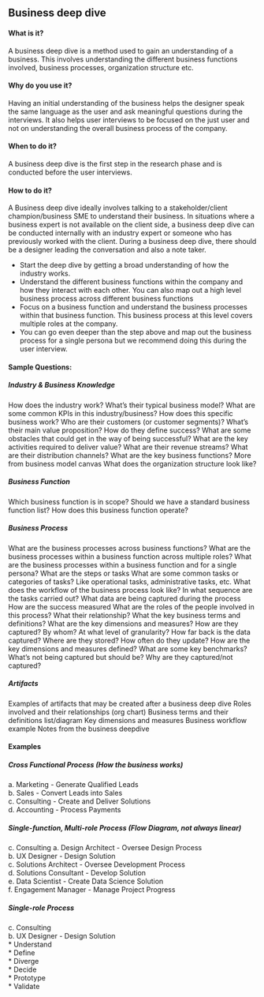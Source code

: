 ## Business deep dive

#### What is it?
A business deep dive is a method used to gain an understanding of a business. This involves understanding the different business functions involved, business processes, organization structure etc.

#### Why do you use it?
Having an initial understanding of the business helps the designer speak the same language as the user and ask meaningful questions during the interviews.  It also helps user interviews to be focused on the just user and not on understanding the overall business process of the company. 

#### When to do it?
A business deep dive is the first step in the research phase and is conducted before the user interviews. 

#### How to do it?
A Business deep dive ideally involves talking to a stakeholder/client champion/business SME to understand their business. In situations where a business expert is not available on the client side, a business deep dive can be conducted internally with an industry expert or someone who has previously worked with the client.
During a business deep dive, there should be a designer leading the conversation and also a note taker. 
* Start the deep dive by getting a broad understanding of how the industry works.
* Understand the different business functions within the company and how they interact with each other. You can also map out a high level business process across different business functions
* Focus on a business function and understand the business processes within that business function. This business process at this level covers multiple roles at the company.
* You can go even deeper than the step above and map out the business process for a single persona but we recommend doing this during the user interview. 

#### Sample Questions:
##### Industry & Business Knowledge
How does the industry work? What’s their typical business model?
What are some common KPIs in this industry/business?
How does this specific business work?
Who are their customers (or customer segments)?
What’s their main value proposition?
How do they define success?
What are some obstacles that could get in the way of being successful?
What are the key activities required to deliver value?
What are their revenue streams?
What are their distribution channels?
What are the key business functions? 
More from business model canvas
What does the organization structure look like?

##### Business Function 
Which business function is in scope?
Should we have a standard business function list?
How does this business function operate?

##### Business Process 
What are the business processes across business functions?
What are the business processes within a business function across multiple roles?
What are the business processes within a business function and for a single persona?
What are the steps or tasks 
What are some common tasks or categories of tasks? Like operational tasks, administrative tasks, etc. 
What does the workflow of the business process look like? In what sequence are the tasks carried out?
What data are being captured during the process
How are the success measured
What are the roles of the people involved in this process? What their relationship?
What the key business terms and definitions?
What are the key dimensions and measures?
How are they captured? By whom?
At what level of granularity? 
How far back is the data captured?
Where are they stored?
How often do they update?
How are the key dimensions and measures defined?
What are some key benchmarks?
What’s not being captured but should be?
Why are they captured/not captured?

##### Artifacts
Examples of artifacts that may be created after a business deep dive
Roles involved and their relationships (org chart)
Business terms and their definitions list/diagram
Key dimensions and measures 
Business workflow example
Notes from the business deepdive

#### Examples
##### Cross Functional Process (How the business works)
a. Marketing - Generate Qualified Leads   
b. Sales - Convert Leads into Sales   
c. Consulting - Create and Deliver Solutions   
d. Accounting - Process Payments   

##### Single-function, Multi-role Process (Flow Diagram, not always linear)
c. Consulting
    a. Design Architect - Oversee Design Process    
            b. UX Designer - Design Solution    
            c. Solutions Architect - Oversee Development Process    
            d. Solutions Consultant - Develop Solution   
            e. Data Scientist - Create Data Science Solution   
            f. Engagement Manager - Manage Project Progress   

##### Single-role Process
c. Consulting   
            b. UX Designer - Design Solution   
                        * Understand   
                        * Define   
                        * Diverge   
                        * Decide   
                        * Prototype   
                        * Validate   
